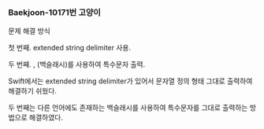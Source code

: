 ### Baekjoon-10171번 고양이

문제 해결 방식

첫 번째. extended string delimiter 사용.

두 번째. \, (백슬래시)를 사용하여 특수문자 출력.

Swift에서는 extended string delimiter가 있어서 문자열 정의 형태 그대로 출력하여 해결하기 쉬웠다.

두 번째는 다른 언어에도 존재하는 백슬래시를 사용하여 특수문자를 그대로 출력하는 방법으로 해결하였다.

